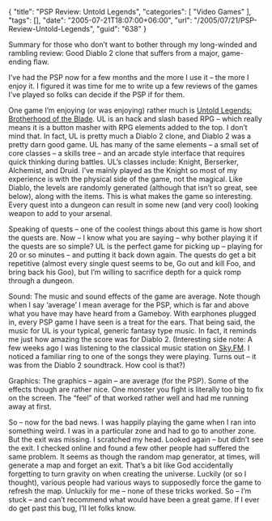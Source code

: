{
	"title": "PSP Review: Untold Legends",
	"categories": [
		"Video Games"
	],
	"tags": [],
	"date": "2005-07-21T18:07:00+06:00",
	"url": "/2005/07/21/PSP-Review-Untold-Legends",
	"guid": "638"
}

Summary for those who don’t want to bother through my long-winded and rambling review: Good Diablo 2 clone that suffers from a major, game-ending flaw.
<!--more-->
I’ve had the PSP now for a few months and the more I use it – the more I enjoy it. I figured it was time for me to write up a few reviews of the games I’ve played so folks can decide if the PSP if for them.

One game I’m enjoying (or was enjoying) rather much is <a href=”http://untoldlegends.station.sony.com/”>Untold Legends: Brotherhood of the Blade</a>. UL is an hack and slash based RPG – which really means it is a button masher with RPG elements added to the top. I don’t mind that. In fact, UL is pretty much a Diablo 2 clone, and Diablo 2 was a pretty darn good game. UL has many of the same elements – a small set of core classes – a skills tree – and an arcade style interface that requires quick thinking during battles. UL’s classes include: Knight, Berserker, Alchemist, and Druid. I’ve mainly played as the Knight so most of my experience is with the physical side of the game, not the magical. Like Diablo, the levels are randomly generated (although that isn’t so great, see below), along with the items. This is what makes the game so interesting. Every quest into a dungeon can result in some new (and very cool) looking weapon to add to your arsenal. 

Speaking of quests – one of the coolest things about this game is how short the quests are. Now – I know what you are saying – why bother playing it if the quests are so simple? UL is the perfect game for picking up – playing for 20 or so minutes – and putting it back down again. The quests do get a bit repetitive (almost every single quest seems to be, Go out and kill Foo, and bring back his Goo), but I’m willing to sacrifice depth for a quick romp through a dungeon. 

Sound: The music and sound effects of the game are average. Note though when I say ‘average’ I mean average for the PSP, which is far and above what you have may have heard from a Gameboy. With earphones plugged in, every PSP game I have seen is a treat for the ears. That being said, the music for UL is your typical, generic fantasy type music. In fact, it reminds me just how amazing the score was for Diablo 2. (Interesting side note: A few weeks ago I was listening to the classical music station on <a href=”http://www.sky.fm”>Sky.FM</a>. I noticed a familiar ring to one of the songs they were playing. Turns out – it was from the Diablo 2 soundtrack. How cool is that?)

Graphics: The graphics – again – are average (for the PSP). Some of the effects though are rather nice. One monster you fight is literally too big to fix on the screen. The “feel” of that worked rather well and had me running away at first. 

So – now for the bad news. I was happily playing the game when I ran into something weird. I was in a particular zone and had to go to another zone. But the exit was missing. I scratched my head. Looked again – but didn’t see the exit. I checked online and found a few other people had suffered the same problem. It seems as though the random map generator, at times, will generate a map and forget an exit. That’s a bit like God accidentally forgetting to turn gravity on when creating the universe. Luckily (or so I thought), various people had various ways to supposedly force the game to refresh the map. Unluckily for me – none of these tricks worked. So – I’m stuck – and can’t recommend what would have been a great game. If I ever do get past this bug, I’ll let folks know.